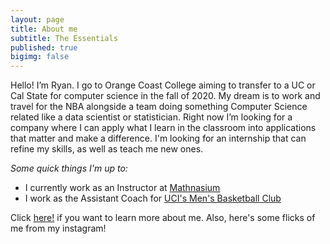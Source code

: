 ```yaml
---
layout: page
title: About me
subtitle: The Essentials
published: true
bigimg: false
---
```

Hello! I’m Ryan. I go to Orange Coast College aiming to transfer to a UC or Cal State for computer science in the fall of 2020. My dream is to work and travel for the NBA alongside a team doing something Computer Science related like a data scientist or statistician. Right now I’m looking for a company where I can apply what I learn in the classroom into applications that matter and make a difference. I'm looking for an internship that can refine my skills, as well as teach me new ones.

*Some quick things I'm up to:*
- I currently work as an Instructor at [Mathnasium](https://www.mathnasium.com/lagunaniguel/our-team)
- I work as the Assistant Coach for [UCI's Men's Basketball Club](https://www.campusrec.uci.edu/club/basketball-men.asp)

Click [here!](/moreaboutme) if you want to learn more about me. Also, here's some flicks of me from my instagram!

<div class='embedsocial-instagram' data-ref="7bd09daf4fb03064c3d827027f8d23115e663b9e"></div><script>(function(d, s, id){var js; if (d.getElementById(id)) {return;} js = d.createElement(s); js.id = id; js.src = "https://embedsocial.com/embedscript/in.js"; d.getElementsByTagName("head")[0].appendChild(js);}(document, "script", "EmbedSocialInstagramScript"));</script>

